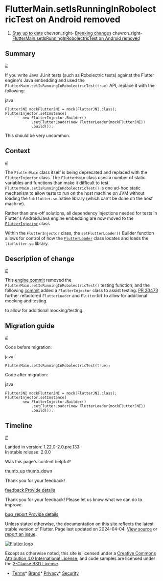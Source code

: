 FlutterMain.setIsRunningInRobolectricTest on Android removed
============================================================

1. [Stay up to date](/release) chevron\_right- [Breaking changes](/release/breaking-changes) chevron\_right- [FlutterMain.setIsRunningInRobolectricTest on Android removed](/release/breaking-changes/android-setIsRunningInRobolectricTest-removed)

Summary
-------

[#](#summary)

If you write Java JUnit tests (such as Robolectric tests) against the Flutter engine's Java embedding and used the `FlutterMain.setIsRunningInRobolectricTest(true)` API, replace it with the following:

java

```
FlutterJNI mockFlutterJNI = mock(FlutterJNI.class);
FlutterInjector.setInstance(
        new FlutterInjector.Builder()
            .setFlutterLoader(new FlutterLoader(mockFlutterJNI))
            .build());
```

This should be very uncommon.

Context
-------

[#](#context)

The `FlutterMain` class itself is being deprecated and replaced with the `FlutterInjector` class. The `FlutterMain` class uses a number of static variables and functions than make it difficult to test. `FlutterMain.setIsRunningInRobolectricTest()` is one ad-hoc static mechanism to allow tests to run on the host machine on JVM without loading the `libflutter.so` native library (which can't be done on the host machine).

Rather than one-off solutions, all dependency injections needed for tests in Flutter's Android/Java engine embedding are now moved to the [`FlutterInjector`](https://cs.opensource.google/flutter/engine/+/master:shell/platform/android/io/flutter/FlutterInjector.java) class.

Within the `FlutterInjector` class, the `setFlutterLoader()` Builder function allows for control of how the [`FlutterLoader`](https://cs.opensource.google/flutter/engine/+/master:shell/platform/android/io/flutter/embedding/engine/loader/FlutterLoader.java) class locates and loads the `libflutter.so` library.

Description of change
---------------------

[#](#description-of-change)

This [engine commit](https://github.com/flutter/engine/commit/15f5696c4139a21e1fc54014ce17d01f6ad1737c#diff-599e1d64442183ead768757cca6805c3L154) removed the `FlutterMain.setIsRunningInRobolectricTest()` testing function; and the following [commit](https://github.com/flutter/engine/commit/15f5696c4139a21e1fc54014ce17d01f6ad1737c#diff-f928557f2d60773a8435366400fa42ed) added a `FlutterInjector` class to assist testing. [PR 20473](https://github.com/flutter/engine/pull/20473) further refactored `FlutterLoader` and `FlutterJNI` to allow for additional mocking and testing.

to allow for additional mocking/testing.

Migration guide
---------------

[#](#migration-guide)

Code before migration:

java

```
FlutterMain.setIsRunningInRobolectricTest(true);
```

Code after migration:

java

```
FlutterJNI mockFlutterJNI = mock(FlutterJNI.class);
FlutterInjector.setInstance(
        new FlutterInjector.Builder()
            .setFlutterLoader(new FlutterLoader(mockFlutterJNI))
            .build());
```

Timeline
--------

[#](#timeline)

Landed in version: 1.22.0-2.0.pre.133  
 In stable release: 2.0.0

Was this page's content helpful?

thumb\_up thumb\_down

Thank you for your feedback!

 [feedback Provide details](https://github.com/flutter/website/issues/new?template=1_page_issue.yml&&page-url=https://docs.flutter.dev/release/breaking-changes/android-setIsRunningInRobolectricTest-removed/&page-source=https://github.com/flutter/website/tree/main/src/content/release/breaking-changes/android-setIsRunningInRobolectricTest-removed.md)

Thank you for your feedback! Please let us know what we can do to improve.

 [bug\_report Provide details](https://github.com/flutter/website/issues/new?template=1_page_issue.yml&&page-url=https://docs.flutter.dev/release/breaking-changes/android-setIsRunningInRobolectricTest-removed/&page-source=https://github.com/flutter/website/tree/main/src/content/release/breaking-changes/android-setIsRunningInRobolectricTest-removed.md)

Unless stated otherwise, the documentation on this site reflects the latest stable version of Flutter. Page last updated on 2024-04-04. [View source](https://github.com/flutter/website/tree/main/src/content/release/breaking-changes/android-setIsRunningInRobolectricTest-removed.md) or [report an issue](https://github.com/flutter/website/issues/new?template=1_page_issue.yml&&page-url=https://docs.flutter.dev/release/breaking-changes/android-setIsRunningInRobolectricTest-removed/&page-source=https://github.com/flutter/website/tree/main/src/content/release/breaking-changes/android-setIsRunningInRobolectricTest-removed.md "Report an issue with this page").

[![Flutter logo](/assets/images/branding/flutter/logo+text/horizontal/white.svg)](https://flutter.dev)

Except as otherwise noted, this site is licensed under a [Creative Commons Attribution 4.0 International License](https://creativecommons.org/licenses/by/4.0/), and code samples are licensed under the [3-Clause BSD License](https://opensource.org/licenses/BSD-3-Clause).

* [Terms](/tos "Terms of use")* [Brand](/brand "Brand usage guidelines")* [Privacy](https://policies.google.com/privacy "Privacy policy")* [Security](/security "Security philosophy and practices")

   